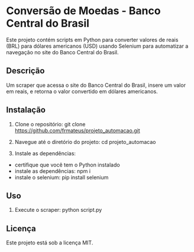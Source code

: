 # Conversão de Moedas - Banco Central do Brasil

Este projeto contém scripts em Python para converter valores de reais (BRL) para dólares americanos (USD) usando Selenium para automatizar a navegação no site do Banco Central do Brasil.

## Descrição
Um scraper que acessa o site do Banco Central do Brasil, insere um valor em reais, e retorna o valor convertido em dólares americanos.

## Instalação

1. Clone o repositório:
   git clone https://github.com/frmateus/projeto_automacao.git

2. Navegue até o diretório do projeto:
    cd projeto_automacao

3. Instale as dependências:

- certifique que você tem o Python instalado
- instale as dependências: npm i 
- instale o selenium: pip install selenium

## Uso

1. Execute o scraper:
python script.py


## Licença

Este projeto está sob a licença MIT.

